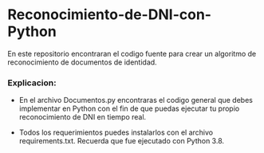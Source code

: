 # Reconocimiento-de-DNI-con-Python
En este repositorio encontraran el codigo fuente para crear un algoritmo de reconocimiento de documentos de identidad.

### Explicacion:
- En el archivo Documentos.py encontraras el codigo general que debes implementar en Python con el fin de que puedas ejecutar tu propio reconocimiento de DNI en tiempo real.

- Todos los requerimientos puedes instalarlos con el archivo requirements.txt. Recuerda que fue ejecutado con Python 3.8.
